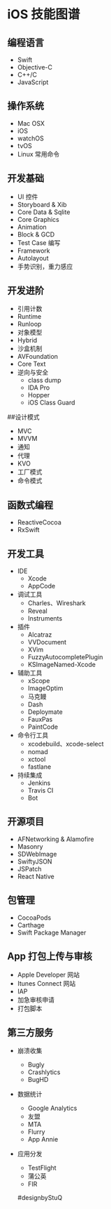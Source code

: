 # iOS 技能图谱
## 编程语言
 - Swift
 - Objective-C
 - C++/C
 - JavaScript

## 操作系统
 - Mac OSX
 - iOS
 - watchOS
 - tvOS
 - Linux 常用命令

## 开发基础
 - UI 控件
 - Storyboard & Xib
 - Core Data & Sqlite
 - Core Graphics
 - Animation
 - Block & GCD
 - Test Case 编写
 - Framework
 - Autolayout
 - 手势识别，重力感应


## 开发进阶
 - 引用计数
 - Runtime
 - Runloop
 - 对象模型
 - Hybrid
 - 沙盒机制
 - AVFoundation
 - Core Text
 - 逆向与安全
   - class dump
   - IDA Pro
   - Hopper
   - iOS Class Guard

##设计模式
 - MVC
 - MVVM
 - 通知
 - 代理
 - KVO
 - 工厂模式
 - 命令模式

## 函数式编程
 - ReactiveCocoa
 - RxSwift

## 开发工具
  - IDE
    - Xcode
    - AppCode
  - 调试工具
    - Charles、Wireshark
    - Reveal
    - Instruments
  - 插件
    - Alcatraz
    - VVDocument
    - XVim
    - FuzzyAutocompletePlugin
    - KSImageNamed-Xcode
  - 辅助工具
    - xScope
    - ImageOptim
    - 马克鳗
    - Dash
    - Deploymate
    - FauxPas
    - PaintCode
  - 命令行工具
    - xcodebuild、xcode-select
    - nomad
    - xctool
    - fastlane
  - 持续集成
    - Jenkins
    - Travis CI
    - Bot

## 开源项目
 - AFNetworking & Alamofire
 - Masonry
 - SDWebImage
 - SwiftyJSON
 - JSPatch
 - React Native

## 包管理
  - CocoaPods
  - Carthage
  - Swift Package Manager

## App 打包上传与审核
  - Apple Developer 网站
  - Itunes Connect 网站
  - IAP
  - 加急审核申请
  - 打包脚本

## 第三方服务
 - 崩溃收集
    - Bugly
    - Crashlytics
    - BugHD
 - 数据统计
    - Google Analytics
    - 友盟
    - MTA
    - Flurry
    - App Annie
 - 应用分发
    - TestFlight
    - 蒲公英
    - FIR

    
    
    #designbyStuQ


